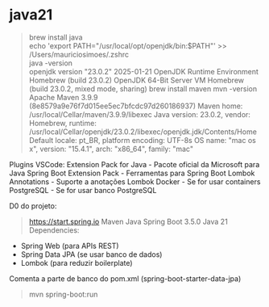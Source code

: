# java21

> brew install java  
> echo 'export PATH="/usr/local/opt/openjdk/bin:$PATH"' >> /Users/mauriciosimoes/.zshrc  
> java -version     
openjdk version "23.0.2" 2025-01-21
OpenJDK Runtime Environment Homebrew (build 23.0.2)
OpenJDK 64-Bit Server VM Homebrew (build 23.0.2, mixed mode, sharing)
> brew install maven
> mvn -version
Apache Maven 3.9.9 (8e8579a9e76f7d015ee5ec7bfcdc97d260186937)
Maven home: /usr/local/Cellar/maven/3.9.9/libexec
Java version: 23.0.2, vendor: Homebrew, runtime: /usr/local/Cellar/openjdk/23.0.2/libexec/openjdk.jdk/Contents/Home
Default locale: pt_BR, platform encoding: UTF-8s
OS name: "mac os x", version: "15.4.1", arch: "x86_64", family: "mac"

Plugins VSCode:
Extension Pack for Java	- Pacote oficial da Microsoft para Java
Spring Boot Extension Pack - Ferramentas para Spring Boot
Lombok Annotations - Suporte a anotações Lombok
Docker - Se for usar containers
PostgreSQL - Se for usar banco PostgreSQL

D0 do projeto:
> https://start.spring.io
Maven
Java
Spring Boot 3.5.0
Java 21
Dependencies:
- Spring Web (para APIs REST)
- Spring Data JPA (se usar banco de dados)
- Lombok (para reduzir boilerplate)

Comenta a parte de banco do pom.xml (spring-boot-starter-data-jpa)

> mvn spring-boot:run  
